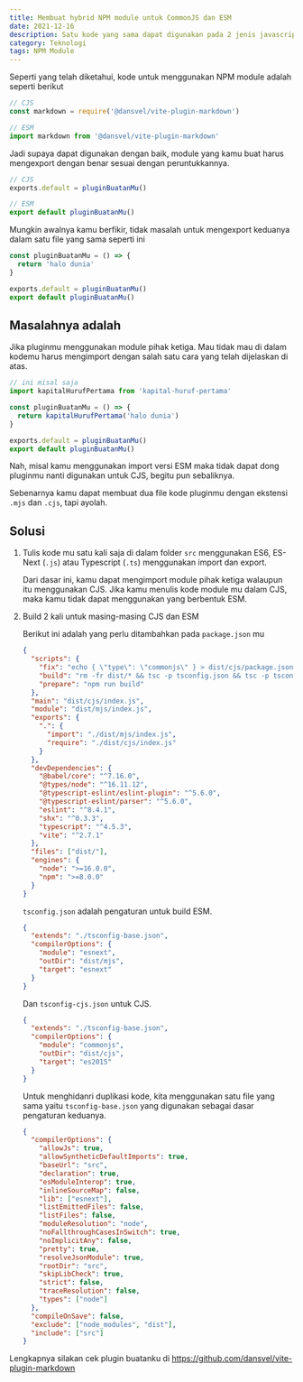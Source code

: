 ```yaml
---
title: Membuat hybrid NPM module untuk CommonJS dan ESM
date: 2021-12-16
description: Satu kode yang sama dapat digunakan pada 2 jenis javascript yang berbeda
category: Teknologi
tags: NPM Module
---
```


Seperti yang telah diketahui, kode untuk menggunakan NPM module adalah seperti berikut

```js
// CJS
const markdown = require('@dansvel/vite-plugin-markdown')

// ESM
import markdown from '@dansvel/vite-plugin-markdown'
```

Jadi supaya dapat digunakan dengan baik, module yang kamu buat harus mengexport dengan benar sesuai dengan
peruntukkannya.

```js
// CJS
exports.default = pluginBuatanMu()

// ESM
export default pluginBuatanMu()
```

Mungkin awalnya kamu berfikir, tidak masalah untuk mengexport keduanya dalam satu file yang sama seperti ini

```js
const pluginBuatanMu = () => {
  return 'halo dunia'
}

exports.default = pluginBuatanMu()
export default pluginBuatanMu()
```

## Masalahnya adalah

Jika pluginmu menggunakan module pihak ketiga. Mau tidak mau di dalam kodemu harus mengimport dengan salah satu cara
yang telah dijelaskan di atas.

```js
// ini misal saja
import kapitalHurufPertama from 'kapital-huruf-pertama'

const pluginBuatanMu = () => {
  return kapitalHurufPertama('halo dunia')
}

exports.default = pluginBuatanMu()
export default pluginBuatanMu()
```

Nah, misal kamu menggunakan import versi ESM maka tidak dapat dong pluginmu nanti digunakan untuk CJS, begitu pun
sebaliknya.

Sebenarnya kamu dapat membuat dua file kode pluginmu dengan ekstensi `.mjs` dan `.cjs`, tapi ayolah.

## Solusi

1. Tulis kode mu satu kali saja di dalam folder `src` menggunakan ES6, ES-Next (`.js`) atau Typescript (`.ts`) menggunakan import dan export.

   Dari dasar ini, kamu dapat mengimport module pihak ketiga walaupun itu menggunakan CJS. Jika kamu menulis kode module mu dalam CJS, maka kamu tidak dapat menggunakan yang berbentuk ESM.

2. Build 2 kali untuk masing-masing CJS dan ESM

   Berikut ini adalah yang perlu ditambahkan pada `package.json` mu

   ```json
   {
     "scripts": {
       "fix": "echo { \"type\": \"commonjs\" } > dist/cjs/package.json && echo { \"type\": \"module\" } > dist/mjs/package.json",
       "build": "rm -fr dist/* && tsc -p tsconfig.json && tsc -p tsconfig-cjs.json && npm run fix",
       "prepare": "npm run build"
     },
     "main": "dist/cjs/index.js",
     "module": "dist/mjs/index.js",
     "exports": {
       ".": {
         "import": "./dist/mjs/index.js",
         "require": "./dist/cjs/index.js"
       }
     },
     "devDependencies": {
       "@babel/core": "^7.16.0",
       "@types/node": "^16.11.12",
       "@typescript-eslint/eslint-plugin": "^5.6.0",
       "@typescript-eslint/parser": "^5.6.0",
       "eslint": "^8.4.1",
       "shx": "^0.3.3",
       "typescript": "^4.5.3",
       "vite": "^2.7.1"
     },
     "files": ["dist/"],
     "engines": {
       "node": ">=16.0.0",
       "npm": ">=8.0.0"
     }
   }
   ```

   `tsconfig.json` adalah pengaturan untuk build ESM.

   ```json
   {
     "extends": "./tsconfig-base.json",
     "compilerOptions": {
       "module": "esnext",
       "outDir": "dist/mjs",
       "target": "esnext"
     }
   }
   ```

   Dan `tsconfig-cjs.json` untuk CJS.

   ```json
   {
     "extends": "./tsconfig-base.json",
     "compilerOptions": {
       "module": "commonjs",
       "outDir": "dist/cjs",
       "target": "es2015"
     }
   }
   ```

   Untuk menghidanri duplikasi kode, kita menggunakan satu file yang sama yaitu `tsconfig-base.json` yang digunakan sebagai dasar pengaturan keduanya.

   ```json
   {
     "compilerOptions": {
       "allowJs": true,
       "allowSyntheticDefaultImports": true,
       "baseUrl": "src",
       "declaration": true,
       "esModuleInterop": true,
       "inlineSourceMap": false,
       "lib": ["esnext"],
       "listEmittedFiles": false,
       "listFiles": false,
       "moduleResolution": "node",
       "noFallthroughCasesInSwitch": true,
       "noImplicitAny": false,
       "pretty": true,
       "resolveJsonModule": true,
       "rootDir": "src",
       "skipLibCheck": true,
       "strict": false,
       "traceResolution": false,
       "types": ["node"]
     },
     "compileOnSave": false,
     "exclude": ["node_modules", "dist"],
     "include": ["src"]
   }
   ```

Lengkapnya silakan cek plugin buatanku di https://github.com/dansvel/vite-plugin-markdown
